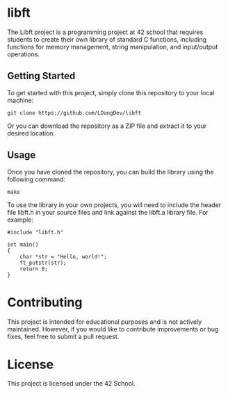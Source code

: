 # libft
The Libft project is a programming project at 42 school that requires students to create their own library of standard C functions, including functions for memory management, string manipulation, and input/output operations.

## Getting Started
To get started with this project, simply clone this repository to your local machine:
```
git clone https://github.com/LDangDev/libft
```
Or you can download the repository as a ZIP file and extract it to your desired location.

## Usage
Once you have cloned the repository, you can build the library using the following command:
```
make
```
To use the library in your own projects, you will need to include the header file libft.h in your source files and link against the libft.a library file. For example:
```
#include "libft.h"

int main()
{
    char *str = "Hello, world!";
    ft_putstr(str);
    return 0;
}
```
# Contributing
This project is intended for educational purposes and is not actively maintained. However, if you would like to contribute improvements or bug fixes, feel free to submit a pull request.

# License
This project is licensed under the 42 School.
